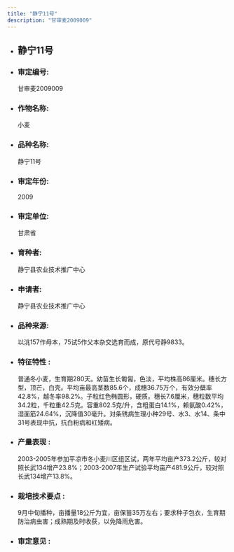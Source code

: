 ```yaml
---
title: "静宁11号"
description: "甘审麦2009009"
---
```

* ## 静宁11号
* ###  审定编号:  
   甘审麦2009009

*  ### 作物名称:  
   小麦

*   ###  品种名称: 
    静宁11号

*   ### 审定年份: 
    2009

*   ### 审定单位:  
    甘肃省

*   ### 育种者:  
    静宁县农业技术推广中心

*   ### 申请者:  
    静宁县农业技术推广中心

*   ### 品种来源:  
    以洮157作母本，75试5作父本杂交选育而成，原代号静9833。

*   ### 特征特性 : 
    普通冬小麦，生育期280天。幼苗生长匍匐，色淡，平均株高86厘米。穗长方型，顶芒，白壳。平均亩最高茎数85.6个，成穗36.75万个，有效分蘖率42.8%，越冬率98.2%。子粒红色椭圆形，硬质。穗长7.6厘米，穗粒数平均34.2粒，千粒重42.5克。容重802.5克/升，含粗蛋白14.1%，赖氨酸0.42%，湿面筋24.64%，沉降值30毫升。对条锈病生理小种29号、水3、水14、条中31号表现中抗，抗白粉病和红矮病。

*   ### 产量表现 : 
    2003-2005年参加平凉市冬小麦川区组区试，两年平均亩产373.2公斤，较对照长武134增产23.8%；2003-2007年生产试验平均亩产481.9公斤，较对照长武134增产13.8%。

*   ### 栽培技术要点 : 
    9月中旬播种，亩播量18公斤为宜，亩保苗35万左右；要求种子包衣，生育期防治病虫害；成熟期及时收获，以免降雨危害。

*   ### 审定意见 : 
    
